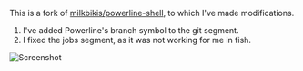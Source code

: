 This is a fork of [milkbikis/powerline-shell](https://github.com/milkbikis/powerline-shell), to which I've made modifications.

1. I've added Powerline's branch symbol to the git segment.
2. I fixed the jobs segment, as it was not working for me in fish. 

![Screenshot](http://robertoloja.github.io/screenshot.png)
